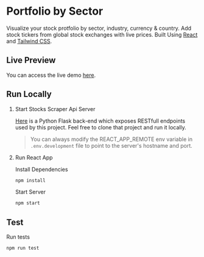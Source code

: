 # Portfolio by Sector

Visualize your stock protfolio by sector, industry, currency & country. Add stock tickers from global stock exchanges with live prices.
Built Using [React](https://reactjs.org/) and [Tailwind CSS](https://tailwindcss.com/).

## Live Preview

You can access the live demo [here](https://portfolio-allocation.netlify.app/).

## Run Locally

1. Start Stocks Scraper Api Server

   [Here](https://github.com/Akkisdiary/stocks-scraper) is a Python Flask back-end which exposes RESTfull endpoints used by this project. Feel free to clone that project and run it locally.

   > You can always modify the REACT_APP_REMOTE env variable in `.env.development` file to point to the server's hostname and port.

2. Run React App

   Install Dependencies

   ```bash
   npm install
   ```

   Start Server

   ```bash
   npm start
   ```

## Test

Run tests

```bash
npm run test
```
